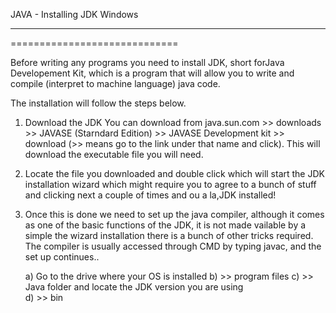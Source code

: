 JAVA - Installing JDK Windows
*****************************
=============================

Before writing any programs you need to install JDK, short forJava Developement Kit, which is a program that will allow you to write and compile (interpret to machine language) java code.

The installation will follow the steps below.

1. Download the JDK
   You can download from java.sun.com >> downloads >> JAVASE        (Starndard Edition) >> JAVASE Development kit >> download (>> means    go to the link under that name and click). This will download the       executable file you will need.

2. Locate the file you downloaded and double click which will start the    JDK installation wizard which might require you to agree to a bunch     of stuff and clicking next a couple of times and ou a la,JDK       installed! 

3. Once this is done we need to set up the java compiler, although it 	   comes as one of the basic functions of the JDK, it is not made          vailable by a simple the wizard installation there is a bunch of        other tricks required. The compiler is usually accessed through      CMD by typing javac, and the set up continues..

	a) Go to the drive where your OS is installed 
	b) >> program files 
	c) >> Java folder and locate the JDK version you are using	
	d) >> bin



